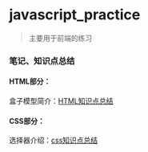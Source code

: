 # javascript_practice

> 主要用于前端的练习

### 笔记、知识点总结

#### HTML部分：
盒子模型简介：[HTML知识点总结](HTML知识点总结.md)

#### CSS部分：
选择器介绍：[css知识点总结](css知识点总结.md)
